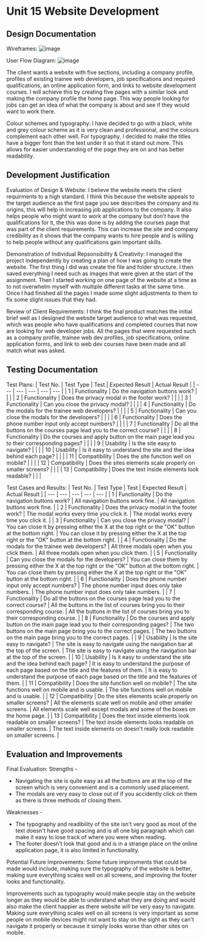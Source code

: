 # Unit 15 Website Development

## Design Documentation
Wireframes:
![image](https://github.com/user-attachments/assets/9df8185d-4c2d-47b6-88a1-20c74f23afc2)

User Flow Diagram:
![image](https://github.com/user-attachments/assets/51c9dd9b-d105-47b6-b7f8-029bda4333f6)

The client wants a website with five sections, including a company profile, profiles of existing trainee web developers,
job specifications and required qualifications, an online application form, and links to website development courses. 
I will achieve this by creating five pages with a similar look and making the company profile the home page. This way
people looking for jobs can get an idea of what the company is about and see if they would want to work there.

Colour schemes and typography:
I have decided to go with a black, white and grey colour scheme as it is very clean and professional, and the colours 
complement each other well. For typography, I decided to make the titles have a bigger font than the text under it so
that it stand out more. This allows for easier understanding of the page they are on and has better readability.

## Development Justification
Evaluation of Design & Website:
I believe the website meets the client requirments to a high standard. I think this because the website appeals to the
target audience as the first page you see describes the company and its origins, this will help in increasing job
applications to the company. It also helps people who might want to work at the company but don't have the qualifications
for it, the this was done is by adding the courses page that was part of the client requirements. This can increase the 
site and company credibility as it shows that the company wants to hire people and is willing to help people without
any qualifications gain important skills.

Demonstration of Individual Repsonsibility & Creativity:
I managed the project independently by creating a plan of how I was going to create the website. The first thing I did 
was create the file and folder structure. I then saved everything I need such as images that were given at the start of
the assignment. Then I started working on one page of the website at a time as to not overwhelm myself with multiple
different tasks at the same time. Once I had finished all the pages I made some slight adjustments to them to fix some
slight issues that they had.

Review of Client Requirements:
I think the final product matches the initial brief well as I designed the website target audience to what was requested,
which was people who have qualifications and completed courses that now are looking for web developer jobs. All the pages 
that were requested such as a company profile, trainee web dev profiles, job specifications, online application forms, and
link to web dev courses have been made and all match what was asked.

## Testing Documentation
Test Plans:
| Test No. | Test Type | Test | Expected Result | Actual Result |
| --- | --- | --- | --- | --- |
| 1 | Functionality | Do the navigation buttons work? | | |
| 2 | Functionality | Does the privacy modal in the footer work? | | |
| 3 | Functionality | Can you close the privacy modal? | | |
| 4 | Functionality | Do the modals for the trainee web developers? | | |
| 5 | Functionality | Can you close the modals for the developers? | | |
| 6 | Functionality | Does the phone number input only accept numbers? | | |
| 7 | Functionality | Do all the buttons on the courses page lead you to the correct course? | | |
| 8 | Functionality | Do the courses and apply button on the main page lead you to their corresponding pages? | | |
| 9 | Usability | Is the site easy to navigate? | | |
| 10 | Usability | Is it easy to understand the site and the idea behind each page? | | |
| 11 | Compatibility | Does the site function well on mobile? | | |
| 12 | Compatibility | Does the sites elements scale properly on smaller screens? | | |
| 13 | Compatibility | Does the text inside elements look readable? | | |

Test Cases and Results:
| Test No. | Test Type | Test | Expected Result | Actual Result |
| --- | --- | --- | --- | --- |
| 1 | Functionality | Do the navigation buttons work? | All navigation buttons work fine. | All navigation buttons work fine. |
| 2 | Functionality | Does the privacy modal in the footer work? | The modal works every time you click it. | The modal works every time you click it. |
| 3 | Functionality | Can you close the privacy modal? | You can close it by pressing either the X at the top right or the "OK" button at the bottom right. | You can close it by pressing either the X at the top right or the "OK" button at the bottom right. |
| 4 | Functionality | Do the modals for the trainee web developers? | All three modals open when you click them. | All three modals open when you click them. |
| 5 | Functionality | Can you close the modals for the developers? | You can close them by pressing either the X at the top right or the "OK" button at the bottom right. | You can close them by pressing either the X at the top right or the "OK" button at the bottom right. |
| 6 | Functionality | Does the phone number input only accept numbers? | The phone number input does only take numbers. | The phone number input does only take numbers. |
| 7 | Functionality | Do all the buttons on the courses page lead you to the correct course? | All the buttons in the list of courses bring you to their corresponding course. | All the buttons in the list of courses bring you to their corresponding course. |
| 8 | Functionality | Do the courses and apply button on the main page lead you to their corresponding pages? | The two buttons on the main page bring you to the correct pages. | The two buttons on the main page bring you to the correct pages. |
| 9 | Usability | Is the site easy to navigate? | The site is easy to navigate using the navigation bar at the top of the screen. | The site is easy to navigate using the navigation bar at the top of the screen. |
| 10 | Usability | Is it easy to understand the site and the idea behind each page? | It is easy to understand the purpose of each page based on the title and the features of them. | It is easy to understand the purpose of each page based on the title and the features of them. |
| 11 | Compatibility | Does the site function well on mobile? | The site functions well on mobile and is usable. | The site functions well on mobile and is usable. |
| 12 | Compatibility | Do the sites elements scale properly on smaller screens? | All the elements scale well on mobile and other smaller screens. | All elements scale well except modals and some of the boxes on the home page. |
| 13 | Compatibility | Does the text inside elements look readable on smaller screens? | The text inside elements looks readable on smaller screens. | The text inside elements on doesn't really look readable on smaller screens. |
  
## Evaluation and Improvements
Final Evaluation:
Strengths -
- Navigating the site is quite easy as all the buttons are at the top of the screen which is very convenient and is a commonly used placement.
- The modals are very easy to close out of if you accidently click on them as there is three methods of closing them.

Weaknesses -
- The typography and readibility of the site isn't very good as most of the text doesn't have good spacing and is all one big paragraph which can make it easy to lose track of where you were when reading.
- The footer doesn't look that good and is in a strange place on the online application page, it is also limited in functionality.

Potential Future Improvements:
Some future improvments that could be made would include, making sure the typography of the website is better, making 
sure everything scales well on all screens, and improving the footer looks and functionality.

Improvements such as typography would make people stay on the website longer as they would be able to understand what 
they are doing and would also make the client happier as there website will be very easy to navigate. Making sure 
everything scales well on all screens is very important as some people on mobile devices might not want to stay on 
the sight as they can't navigate it properly or because it simply looks worse than other sites on mobile.
